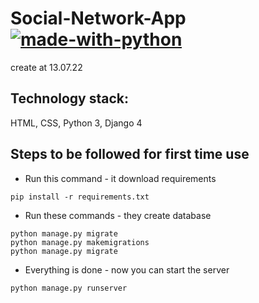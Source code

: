 # Social-Network-App [![made-with-python](https://img.shields.io/badge/Made%20with-Python-1f425f.svg)](https://www.python.org/)
create at 13.07.22
## Technology stack:
HTML, CSS, Python 3, Django 4
## Steps to be followed for first time use
- Run this command - it download requirements
```
pip install -r requirements.txt
```
- Run these commands - they create database
```
python manage.py migrate
python manage.py makemigrations
python manage.py migrate
```
- Everything is done - now you can start the server
```
python manage.py runserver
```